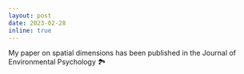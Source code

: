 ```yaml
---
layout: post
date: 2023-02-28
inline: true
---
```


My paper on spatial dimensions has been published in the Journal of Environmental Psychology 🏞️